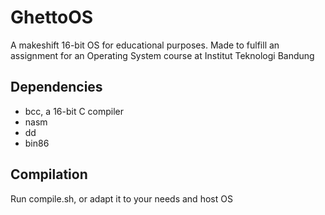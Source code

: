 # GhettoOS
A makeshift 16-bit OS for educational purposes. Made to fulfill an assignment for an Operating System course at Institut Teknologi Bandung

## Dependencies
- bcc, a 16-bit C compiler
- nasm
- dd
- bin86

## Compilation
Run compile.sh, or adapt it to your needs and host OS
